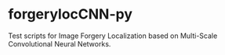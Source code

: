 # forgerylocCNN-py
Test scripts for Image Forgery Localization based on Multi-Scale Convolutional Neural Networks.
